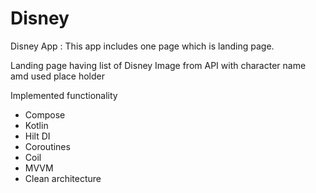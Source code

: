 # Disney

Disney App : This app includes one page which is landing page.

Landing page having list of Disney Image from API with character name amd used place holder

Implemented functionality
* Compose
* Kotlin
* Hilt DI
* Coroutines
* Coil
* MVVM
* Clean architecture
